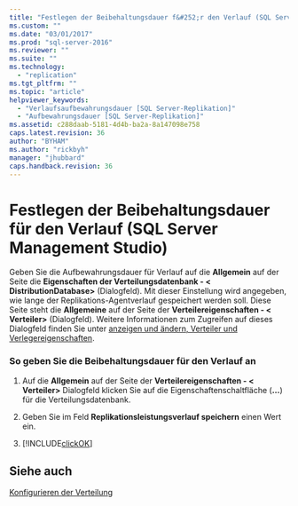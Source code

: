 ```yaml
---
title: "Festlegen der Beibehaltungsdauer f&#252;r den Verlauf (SQL Server Management Studio) | Microsoft Docs"
ms.custom: ""
ms.date: "03/01/2017"
ms.prod: "sql-server-2016"
ms.reviewer: ""
ms.suite: ""
ms.technology: 
  - "replication"
ms.tgt_pltfrm: ""
ms.topic: "article"
helpviewer_keywords: 
  - "Verlaufsaufbewahrungsdauer [SQL Server-Replikation]"
  - "Aufbewahrungsdauer [SQL Server-Replikation]"
ms.assetid: c288daab-5181-4d4b-ba2a-8a147098e758
caps.latest.revision: 36
author: "BYHAM"
ms.author: "rickbyh"
manager: "jhubbard"
caps.handback.revision: 36
---
```

# Festlegen der Beibehaltungsdauer f&#252;r den Verlauf (SQL Server Management Studio)
  Geben Sie die Aufbewahrungsdauer für Verlauf auf die **Allgemein** auf der Seite die **Eigenschaften der Verteilungsdatenbank - \< DistributionDatabase>** (Dialogfeld). Mit dieser Einstellung wird angegeben, wie lange der Replikations-Agentverlauf gespeichert werden soll. Diese Seite steht die **Allgemeine** auf der Seite der **Verteilereigenschaften - \< Verteiler>** (Dialogfeld). Weitere Informationen zum Zugreifen auf dieses Dialogfeld finden Sie unter [anzeigen und ändern, Verteiler und Verlegereigenschaften](../../relational-databases/replication/view-and-modify-distributor-and-publisher-properties.md).  
  
### So geben Sie die Beibehaltungsdauer für den Verlauf an  
  
1.  Auf die **Allgemein** auf der Seite der **Verteilereigenschaften - \< Verteiler>** Dialogfeld klicken Sie auf die Eigenschaftenschaltfläche (**...**) für die Verteilungsdatenbank.  
  
2.  Geben Sie im Feld **Replikationsleistungsverlauf speichern** einen Wert ein.  
  
3.  [!INCLUDE[clickOK](../../includes/clickok-md.md)]  
  
## Siehe auch  
 [Konfigurieren der Verteilung](../../relational-databases/replication/configure-distribution.md)  
  
  